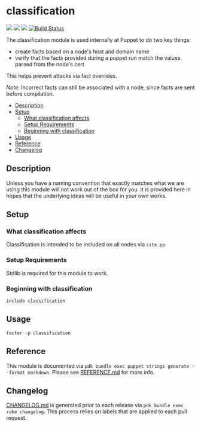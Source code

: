 # classification

![](https://img.shields.io/puppetforge/pdk-version/ploperations/classification.svg?style=popout)
![](https://img.shields.io/puppetforge/v/ploperations/classification.svg?style=popout)
![](https://img.shields.io/puppetforge/dt/ploperations/classification.svg?style=popout)
[![Build Status](https://travis-ci.org/ploperations/ploperations-classification.svg?branch=master)](https://travis-ci.org/ploperations/ploperations-classification)

The classification module is used internally at Puppet to do two key things:

- create facts based on a node's host and domain name
- verify that the facts provided during a puppet run match the values parsed from the node's cert

This helps prevent attacks via fact overrides.

_Note_: Incorrect facts can still be associated with a node, since facts are
sent before compilation.

- [Description](#description)
- [Setup](#setup)
  - [What classification affects](#what-classification-affects)
  - [Setup Requirements](#setup-requirements)
  - [Beginning with classification](#beginning-with-classification)
- [Usage](#usage)
- [Reference](#reference)
- [Changelog](#changelog)

## Description

Unless you have a naming convention that exactly matches what we are using this
module will not work out of the box for you. It is provided here in hopes that
the underlying ideas will be useful in your own works.

## Setup

### What classification affects

Classification is intended to be included on all nodes via `site.pp`

### Setup Requirements

Stdlib is required for this module to work.

### Beginning with classification

```puppet
include classification
```

## Usage

```puppet
facter -p classification
```

## Reference

This module is documented via
`pdk bundle exec puppet strings generate --format markdown`.
Please see [REFERENCE.md](REFERENCE.md) for more info.

## Changelog

[CHANGELOG.md](CHANGELOG.md) is generated prior to each release via
`pdk bundle exec rake changelog`. This process relies on labels that are applied
to each pull request.
